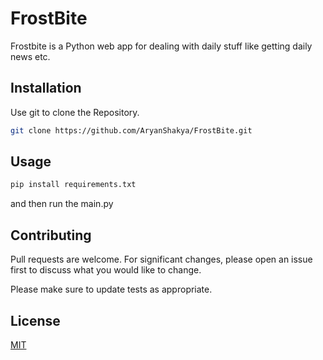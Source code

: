 # FrostBite

Frostbite is a Python web app for dealing with daily stuff like getting daily news etc.

## Installation

Use git to clone the Repository.

```bash
git clone https://github.com/AryanShakya/FrostBite.git
```

## Usage

```bash
pip install requirements.txt
```
and then run the main.py

## Contributing

Pull requests are welcome. For significant changes, please open an issue first
to discuss what you would like to change.

Please make sure to update tests as appropriate.

## License

[MIT](https://choosealicense.com/licenses/mit/)
